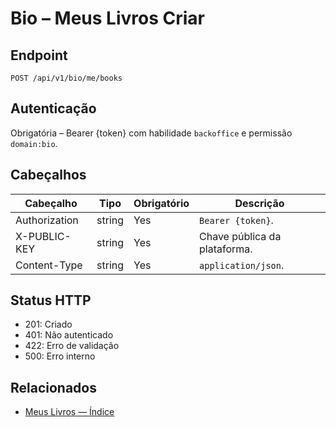 # Bio – Meus Livros Criar

## Endpoint

```
POST /api/v1/bio/me/books
```

## Autenticação

Obrigatória – Bearer {token} com habilidade `backoffice` e permissão `domain:bio`.

## Cabeçalhos

| Cabeçalho           | Tipo   | Obrigatório | Descrição |
| ---------------- | ------ | -------- | ----------- |
| Authorization    | string | Yes      | `Bearer {token}`. |
| X-PUBLIC-KEY     | string | Yes      | Chave pública da plataforma. |
| Content-Type     | string | Yes      | `application/json`. |

## Status HTTP

- 201: Criado
- 401: Não autenticado
- 422: Erro de validação
- 500: Erro interno

## Relacionados

- [Meus Livros — Índice](MyBooksÍndice.md)
